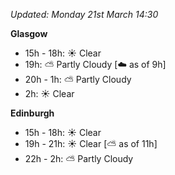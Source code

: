 *Updated: Monday 21st March 14:30*

**Glasgow**

* 15h - 18h: :sunny: Clear
* 19h: :partly_sunny: Partly Cloudy [:cloud: as of 9h]
* 20h - 1h: :partly_sunny: Partly Cloudy
* 2h: :sunny: Clear

**Edinburgh**

* 15h - 18h: :sunny: Clear
* 19h - 21h: :sunny: Clear [:partly_sunny: as of 11h]
* 22h - 2h: :partly_sunny: Partly Cloudy
